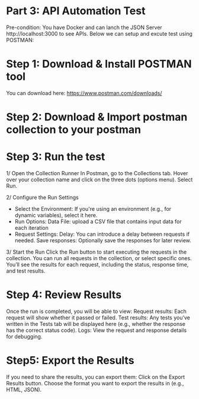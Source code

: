 # Part 3: API Automation Test

Pre-condition: You have Docker and can lanch the JSON Server http://localhost:3000 to see APIs.
Below we can setup and excute test using POSTMAN:
# Step 1: Download & Install POSTMAN tool
You can download here: https://www.postman.com/downloads/
# Step 2: Download & Import postman collection to your postman
# Step 3: Run the test
1/ Open the Collection Runner
In Postman, go to the Collections tab.
Hover over your collection name and click on the three dots (options menu).
Select Run.

2/ Configure the Run Settings
+ Select the Environment: If you're using an environment (e.g., for dynamic variables), select it here.
+ Run Options: Data File: upload a CSV file that contains input data for each iteration
+ Request Settings:
Delay: You can introduce a delay between requests if needed.
Save responses: Optionally save the responses for later review.

3/ Start the Run
Click the Run button to start executing the requests in the collection. You can run all requests in the collection, or select specific ones. You’ll see the results for each request, including the status, response time, and test results.

# Step 4: Review Results
Once the run is completed, you will be able to view:
Request results: Each request will show whether it passed or failed.
Test results: Any tests you’ve written in the Tests tab will be displayed here (e.g., whether the response has the correct status code).
Logs: View the request and response details for debugging.

 # Step5: Export the Results
If you need to share the results, you can export them:
Click on the Export Results button.
Choose the format you want to export the results in (e.g., HTML, JSON).

